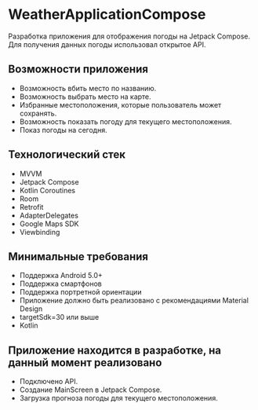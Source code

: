 # WeatherApplicationCompose
Разработка приложения для отображения погоды на Jetpack Compose. Для получения данных погоды использовал открытое API.

## Возможности приложения
* Возможность вбить место по названию.
* Возможность выбрать место на карте.
* Избранные местоположения, которые пользователь может сохранять.
* Возможность показать погоду для текущего местоположения.
* Показ погоды на сегодня.

## Технологический стек
* MVVM
* Jetpack Compose
* Kotlin Coroutines
* Room
* Retrofit
* AdapterDelegates
* Google Maps SDK
* Viewbinding

## Минимальные требования
* Поддержка Android 5.0+
* Поддержка смартфонов
* Поддержка портретной ориентации
* Приложение должно быть реализовано с рекомендациями Material Design
* targetSdk=30 или выше
* Kotlin

## Приложение находится в разработке, на данный момент реализовано
* Подключено API.
* Создание MainScreen в Jetpack Compose.
* Загрузка прогноза погоды для текущего местоположения.
